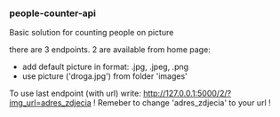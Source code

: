 ### people-counter-api
Basic solution for counting people on picture

there are 3 endpoints. 2 are available from home page:
* add default picture in format: .jpg, .jpeg, .png
* use picture ('droga.jpg') from folder 'images'

To use last endpoint (with url) write:
http://127.0.0.1:5000/2/?img_url=adres_zdjecia
! Remeber to change 'adres_zdjecia' to your url !

